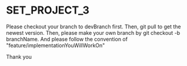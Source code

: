 # SET_PROJECT_3
Please checkout your branch to devBranch first. Then, git pull to get the newest version. 
Then, please make your own branch by git checkout -b branchName. And please follow the convention of "feature/implementationYouWillWorkOn"

Thank you